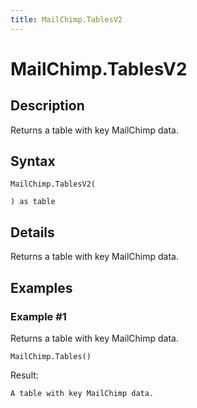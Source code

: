 ```yaml
---
title: MailChimp.TablesV2
---
```


# MailChimp.TablesV2


## Description

Returns a table with key MailChimp data.


## Syntax

```powerquery
MailChimp.TablesV2(

) as table
```


## Details

Returns a table with key MailChimp data.


## Examples

### Example #1 
Returns a table with key MailChimp data.
```powerquery
MailChimp.Tables()
```

Result: 
```powerquery
A table with key MailChimp data.
```




